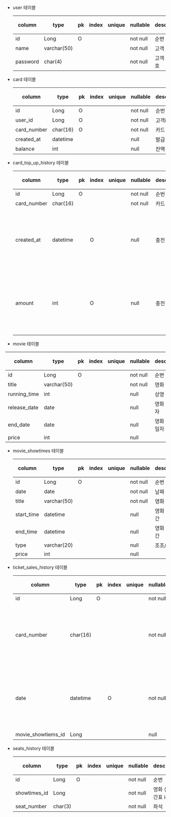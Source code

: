 - user 테이블

  | column | type | pk | index | unique | nullable | description | 비고 |
  |---| --- | --- | --- | --- | --- | --- | --- |
  | id | Long | O |  |  | not null | 순번 |  |
  | name | varchar(50) |  |  |  | not null | 고객 이름 |  |
  | password | char(4) |  |  |  | not null | 고객 비밀번호 |  |


 - card 테이블

    | column      | type | pk | index | unique | nullable | description | 비고 |
    |---| --- | --- | --- | --- | --- | --- | --- |
    | id          | Long | O |  |  | not null | 순번 |  |
    | user_id         | Long | O |  |  | not null | 고객id |  |
    | card_number | char(16) | O |  |  | not null | 카드 번호 |  |
    | created_at  | datetime |  |  |  | null | 발급 일자 |  |
    | balance     | int |  |  |  | null     | 잔액 |  |


- card_top_up_history 테이블

  | column      | type | pk | index | unique | nullable | description | 비고 |
  | --- | --- | --- | --- | --- | --- | --- | --- |
  | id          | Long | O |  |  | not null | 순번 |  |
  | card_number | char(16) |  |  |  | not null | 카드 번호 |  |
  | created_at  | datetime |  | O |  | null | 충전 일자 | 일일 매출 현황 필요 |
  | amount      | int |  | O |  | null | 충전 금액 | 일일 매출 현황 필요 |

 - movie 테이블

  | column       | type | pk | index | unique | nullable | description | 비고 |
  | --- | --- | --- | --- | --- | --- | --- | --- |
  | id           | Long | O |  |  | not null | 순번 |  |
  | title        | varchar(50) |  |  |  | not null | 영화 제목 |  |
  | running_time | int |  |  |  | null | 상영 시간 |  |
  | release_date | date |  |  |  | null | 영화 개봉 일자 |  |
  | end_date     | date |  |  |  | null | 영화 내리는 일자 |  |
  | price        | int |  |  |  | null |  |  |

- movie_showtimes 테이블

  | column     | type | pk | index | unique | nullable | description | 비고 |
  | --- | --- | --- | --- | --- | --- | --- | --- |
  | id         | Long | O |  |  | not null | 순번 |  |
  | date       | date |  |  |  | not null | 날짜 |  |
  | title        | varchar(50) |  |  |  | not null | 영화 제목 |  |
  | start_time | datetime |  |  |  | null | 영화 시작 시간 |  |
  | end_time     | datetime |  |  |  | null | 영화 종료 시간 |  |
  | type       | varchar(20) |  |  |  | null | 조조/보통 |  |
  | price      | int |  |  |  | null |  |  |

- ticket_sales_history 테이블

  | column      | type     | pk | index | unique | nullable | description | 비고 |
    |----------| --- | --- | --- | --- | --- | --- | --- |
  | id          | Long     | O |  |  | not null | 순번 |  |
  | card_number | char(16) |  |  |  | not null | 카드 번호 | 일일 매출 현황 필요 |
  | date        | datetime |  | O |  | not null | 예매 일자 | 일일 매출 현황 필요 |
  | movie_showtiems_id   | Long     |  |  |  | null | 영화 id |  |

- seats_history 테이블

  | column       | type | pk | index | unique | nullable | description | 비고 |
  | --- | --- | --- | --- | --- |-----------| --- | --- |
  | id           | Long | O |  |  | not null | 순번        |  |
  | showtimes_id | Long |  |  |  | not null | 영화 상영 시간표 id |  |
  | seat_number  | char(3) |  |  |  | not null | 좌석        |  |
 